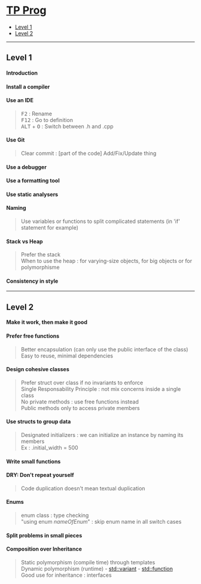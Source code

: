 # [TP Prog](https://julesfouchy.github.io/Learn--Clean-Code-With-Cpp/lessons/)

 

- [Level 1](#level-1)
- [Level 2](#level-2)

---  

## Level 1

#### Introduction
#### Install a compiler
#### Use an IDE
  > <kbd>F2</kbd> : Rename  
  > <kbd>F12</kbd> : Go to definition  
  > <kbd>ALT</kbd> + <kbd>O</kbd> : Switch between .h and .cpp
#### Use Git
 > Clear commit : [part of the code] Add/Fix/Update thing
#### Use a debugger
#### Use a formatting tool
#### Use static analysers
#### Naming
  > Use variables or functions to split complicated statements (in 'if' statement for example)
#### Stack vs Heap
  > Prefer the stack  
  > When to use the heap : for varying-size objects, for big objects or for polymorphisme
#### Consistency in style

---  

## Level 2

#### Make it work, then make it good
#### Prefer free functions
  > Better encapsulation (can only use the public interface of the class)  
  > Easy to reuse, minimal dependencies
#### Design cohesive classes
  > Prefer struct over class if no invariants to enforce  
  > Single Responsability Principle : not mix concerns inside a single class  
  > No private methods : use free functions instead  
  > Public methods only to access private members  
#### Use structs to group data
  > Designated initializers : we can initialize an instance by naming its members  
  > Ex : .initial_width = 500
#### Write small functions
#### DRY: Don't repeat yourself
  > Code duplication doesn't mean textual duplication  
#### Enums
  > enum class : type checking  
  > "using enum *nameOfEnum*" : skip enum name in all switch cases  
#### Split problems in small pieces
#### Composition over Inheritance
  > Static polymorphism (compile time) through templates  
  > Dynamic polymorphism (runtime) - [std::variant](https://julesfouchy.github.io/Learn--Clean-Code-With-Cpp/lessons/variant/) - [std::function](https://julesfouchy.github.io/Learn--Clean-Code-With-Cpp/lessons/std-function/)  
  > Good use for inheritance : interfaces
